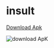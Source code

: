 # insult

[Download Apk](https://drive.google.com/file/d/1STAoCHHTuio05R75E23mCA1koSaKhQdq/view?usp=sharing)

![download ApK](https://i0.wp.com/cdn.techgainer.com/2014/04/apk_downloader_logo.png?resize=400%2C186)
